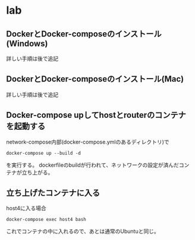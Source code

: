 # lab
## DockerとDocker-composeのインストール(Windows)
詳しい手順は後で追記

## DockerとDocker-composeのインストール(Mac)
詳しい手順は後で追記

## Docker-compose upしてhostとrouterのコンテナを起動する
network-compose内部(docker-compose.ymlのあるディレクトリ)で
```
docker-compose up --build -d
```
を実行する。
dockerfileのbuildが行われて、ネットワークの設定が済んだコンテナが立ち上がる。

## 立ち上げたコンテナに入る
host4に入る場合
```
docker-compose exec host4 bash
```
これでコンテナの中に入れるので、あとは通常のUbuntuと同じ。
